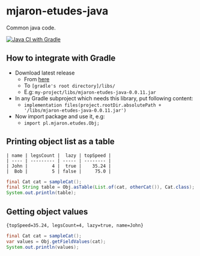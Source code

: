 # mjaron-etudes-java

Common java code.

[![Java CI with Gradle](https://github.com/mjfryc/mjaron-etudes-java/actions/workflows/gradle.yml/badge.svg)](https://github.com/mjfryc/mjaron-etudes-java/actions/workflows/gradle.yml)

## How to integrate with Gradle

* Download latest release
    * From [here](https://github.com/mjfryc/mjaron-etudes-java/releases)
    * To `[gradle's root directory]/libs/`
    * E.g: `my-project/libs/mjaron-etudes-java-0.0.11.jar`
* In any Gradle subproject which needs this library, put following content:
    * `implementation files(project.rootDir.absolutePath + '/libs/mjaron-etudes-java-0.0.11.jar')`
* Now import package and use it, e.g:
    * `import pl.mjaron.etudes.Obj;`

## Printing object list as a table

```
| name | legsCount |  lazy | topSpeed |
| ---- | --------- | ----- | -------- |
| John |         4 |  true |    35.24 |
|  Bob |         5 | false |     75.0 |
```

```java
final Cat cat = sampleCat();
final String table = Obj.asTable(List.of(cat, otherCat()), Cat.class);
System.out.println(table);
```

## Getting object values

```
{topSpeed=35.24, legsCount=4, lazy=true, name=John}
```

```java
final Cat cat = sampleCat();
var values = Obj.getFieldValues(cat);
System.out.println(values);
```
